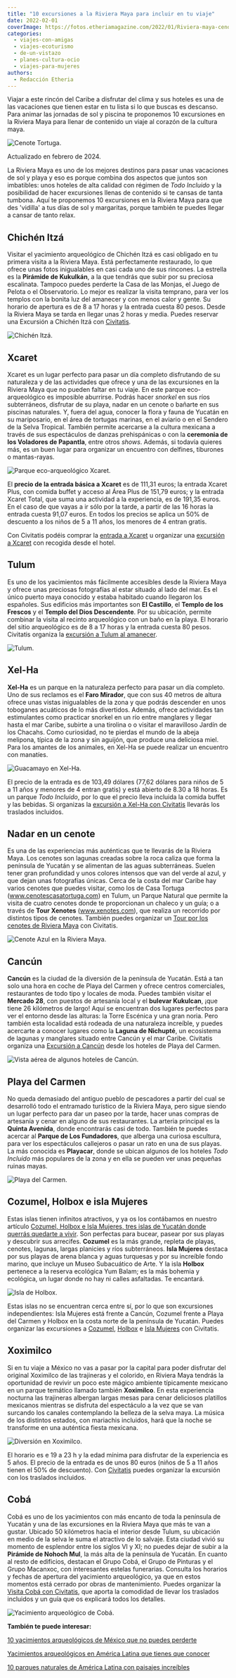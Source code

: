 ```yaml
---
title: "10 excursiones a la Riviera Maya para incluir en tu viaje"
date: 2022-02-01
coverImage: https://fotos.etheriamagazine.com/2022/01/Riviera-maya-cenote-tortuga.jpg
categories: 
  - viajes-con-amigas
  - viajes-ecoturismo
  - de-un-vistazo
  - planes-cultura-ocio
  - viajes-para-mujeres
authors: 
  - Redacción Etheria
---
```


Viajar a este rincón del Caribe a disfrutar del clima y sus hoteles es una de las 
vacaciones que tienen estar en tu lista si lo que buscas es descanso. Para animar las 
jornadas de sol y piscina te proponemos 10 excursiones en la Riviera Maya para llenar de 
contenido un viaje al corazón de la cultura maya. 

![Cenote Tortuga.](https://fotos.etheriamagazine.com/2022/01/Riviera-maya-cenote-tortuga.jpg "Cenote Tortuga. © Fernanda Loayza.")

Actualizado en febrero de 2024. 

La Riviera Maya es uno de los mejores destinos para pasar unas vacaciones de sol y playa 
y eso es porque combina dos aspectos que juntos son imbatibles: unos hoteles de alta 
calidad con régimen de _Todo Incluido_ y la posibilidad de hacer excursiones llenas de 
contenido si te cansas de tanta tumbona. Aquí te proponemos 10 excursiones en la Riviera 
Maya para que des 'vidilla' a tus días de sol y margaritas, porque también te puedes 
llegar a cansar de tanto relax. 

## Chichén Itzá

Visitar el yacimiento arqueológico de Chichén Itzá es casi obligado en tu primera visita 
a la Riviera Maya. Está perfectamente restaurado, lo que ofrece unas fotos inigualables 
en casi cada uno de sus rincones. La estrella es la **Pirámide de Kukulkán**, a la que 
tendrás que subir por su preciosa escalinata. Tampoco puedes perderte la Casa de las 
Monjas, el Juego de Pelota o el Observatorio. Lo mejor es realizar la visita temprano, 
para ver los templos con la bonita luz del amanecer y con menos calor y gente. Su 
horario de apertura es de 8 a 17 horas y la entrada cuesta 80 pesos. Desde la Riviera 
Maya se tarda en llegar unas 2 horas y media. Puedes reservar una Excursión a Chichén 
Itzá con [Civitatis](https://www.civitatis.com/es/playa-del-carmen/excursion-chichen-itza-amanecer/?aid=10211). 

![Chichén Itzá.](https://fotos.etheriamagazine.com/2022/01/Riviera-maya-chichen-itza.jpg "Chichén Itzá. © Marv Watson.")

## Xcaret

Xcaret es un lugar perfecto para pasar un día completo disfrutando de su naturaleza y de 
las actividades que ofrece y una de las excursiones en la Riviera Maya que no pueden 
faltar en tu viaje. En este parque eco-arqueológico es imposible aburrirse. Podrás hacer 
_snorkel_ en sus ríos subterráneos, disfrutar de su playa, nadar en un cenote o bañarte 
en sus piscinas naturales. Y, fuera del agua, conocer la flora y fauna de Yucatán en su 
mariposario, en el área de tortugas marinas, en el aviario o en el Sendero de la Selva 
Tropical. También permite acercarse a la cultura mexicana a través de sus espectáculos 
de danzas prehispánicas o con la **ceremonia de los Voladores de Papantla**, entre otros 
_shows_. Además, si todavía quieres más, es un buen lugar para organizar un encuentro 
con delfines, tiburones o mantas-rayas. 

![Parque eco-arqueológico Xcaret.](https://fotos.etheriamagazine.com/2022/01/Riviera-maya-xcaret.jpg "Parque eco-arqueológico Xcaret.")

El **precio de la entrada básica a Xcaret** es de 111,31 euros; la entrada Xcaret Plus, 
con comida buffet y acceso al Área Plus de 151,79 euros; y la entrada Xcaret Total, que 
suma una actividad a la experiencia, es de 191,35 euros. En el caso de que vayas a ir 
sólo por la tarde, a partir de las 16 horas la entrada cuesta 91,07 euros. En todos los 
precios se aplica un 50% de descuento a los niños de 5 a 11 años, los menores de 4 
entran gratis. 

Con Civitatis podéis comprar la [entrada a 
Xcaret](https://www.civitatis.com/es/playa-del-carmen/entrada-xcaret/?aid=10211) u 
organizar una [excursión a 
Xcaret](https://www.civitatis.com/es/playa-del-carmen/excursion-parque-xcaret/?aid=10211) 
con recogida desde el hotel. 

## Tulum

Es uno de los yacimientos más fácilmente accesibles desde la Riviera Maya y ofrece unas 
preciosas fotografías al estar situado al lado del mar. Es el único puerto maya conocido 
y estaba habitado cuando llegaron los españoles. Sus edificios más importantes son **El 
Castillo**, el **Templo de los Frescos** y el **Templo del Dios Descendente**. Por su 
ubicación, permite combinar la visita al recinto arqueológico con un baño en la playa. 
El horario del sitio arqueológico es de 8 a 17 horas y la entrada cuesta 80 pesos. 
Civitatis organiza la [excursión a Tulum al 
amanecer](https://www.civitatis.com/es/playa-del-carmen/excursion-tulum-amanecer/?aid=10211). 

![Tulum.](https://fotos.etheriamagazine.com/2022/01/Riviera-maya-tulum.jpg "Tulum. © Vince Russell.")

## Xel-Ha

**Xel-Ha** es un parque en la naturaleza perfecto para pasar un día completo. Uno de sus 
reclamos es el **Faro Mirador**, que con sus 40 metros de altura ofrece unas vistas 
inigualables de la zona y que podrás descender en unos toboganes acuáticos de lo más 
divertidos. Además, ofrece actividades tan estimulantes como practicar snorkel en un río 
entre manglares y llegar hasta el mar Caribe, subirte a una tirolina o o visitar el 
maravilloso Jardín de los Chacahs. Como curiosidad, no te pierdas el mundo de la abeja 
melipona, típica de la zona y sin aguijón, que produce una deliciosa miel. Para los 
amantes de los animales, en Xel-Ha se puede realizar un encuentro con manatíes. 

![Guacamayo en Xel-Ha.](https://fotos.etheriamagazine.com/2022/01/riviera-maya-xel-ha.jpg "Guacamayo en Xel-Ha.")

El precio de la entrada es de 103,49 dólares (77,62 dólares para niños de 5 a 11 años y 
menores de 4 entran gratis) y está abierto de 8.30 a 18 horas. Es un parque _Todo 
Incluido_, por lo que el precio lleva incluida la comida buffet y las bebidas. Si 
organizas la [excursión a Xel-Ha con 
Civitatis](https://www.civitatis.com/es/playa-del-carmen/excursion-xel-ha/?aid=10211) 
llevarás los traslados incluidos. 

## Nadar en un cenote

Es una de las experiencias más auténticas que te llevarás de la Riviera Maya. Los 
cenotes son lagunas creadas sobre la roca caliza que forma la península de Yucatán y se 
alimentan de las aguas subterráneas. Suelen tener gran profundidad y unos colores 
intensos que van del verde al azul, y que dejan unas fotografías únicas. Cerca de la 
costa del mar Caribe hay varios cenotes que puedes visitar, como los de Casa Tortuga 
(www.cenotescasatortuga.com) en Tulum, un Parque Natural que permite la visita de cuatro 
cenotes donde te proporcionan un chaleco y un guía; o a través de **Tour Xenotes** 
(www.xenotes.com), que realiza un recorrido por distintos tipos de cenotes. También 
puedes organizar un [Tour por los cenotes de Riviera 
Maya](https://www.civitatis.com/es/playa-del-carmen/tour-cenotes-riviera-maya/?aid=10211) 
con Civitatis. 

![Cenote Azul en la Riviera Maya.](https://fotos.etheriamagazine.com/2022/01/riviera-maya-cenote-azul.jpg "Cenote Azul en la Riviera Maya.")

## Cancún

**Cancún** es la ciudad de la diversión de la península de Yucatán. Está a tan solo una 
hora en coche de Playa del Carmen y ofrece centros comerciales, restaurantes de todo 
tipo y locales de moda. Puedes también visitar el **Mercado 28**, con puestos de 
artesanía local y el **bulevar Kukulcan**, ¡que tiene 26 kilómetros de largo! Aquí se 
encuentran dos lugares perfectos para ver el entorno desde las alturas: la Torre 
Escénica y una gran noria. Pero también esta localidad está rodeada de una naturaleza 
increíble, y puedes acercarte a conocer lugares como la **Laguna de Nichupté**, un 
ecosistema de lagunas y manglares situado entre Cancún y el mar Caribe. Civitatis 
organiza una [Excursión a 
Cancún](https://www.civitatis.com/es/playa-del-carmen/excursion-cancun/?aid=10211) desde 
los hoteles de Playa del Carmen. 

![Vista aérea de algunos hoteles de Cancún.](https://fotos.etheriamagazine.com/2022/01/Riviera-maya-cancun.jpg "Vista aérea de algunos hoteles de Cancún.")

## Playa del Carmen

No queda demasiado del antiguo pueblo de pescadores a partir del cual se desarrolló todo 
el entramado turístico de la Riviera Maya, pero sigue siendo un lugar perfecto para dar 
un paseo por la tarde, hacer unas compras de artesanía y cenar en alguno de sus 
restaurantes. La arteria principal es la **Quinta Avenida**, donde encontrarás casi de 
todo. También te puedes acercar al **Parque de Los Fundadores**, que alberga una curiosa 
escultura, para ver los espectáculos callejeros o pasar un rato en una de sus playas. La 
más conocida es **Playacar**, donde se ubican algunos de los hoteles _Todo Incluido_ más 
populares de la zona y en ella se pueden ver unas pequeñas ruinas mayas. 

![Playa del Carmen.](https://fotos.etheriamagazine.com/2022/01/riviera-maya-playa-del-carmen.jpg "Playa del Carmen.")

## Cozumel, Holbox e isla Mujeres

Estas islas tienen infinitos atractivos, y ya os los contábamos en nuestro artículo [Cozumel, 
Holbox e Isla Mujeres, tres islas de Yucatán donde querrás quedarte a 
vivir](https://etheriamagazine.com/2021/08/01/que-ver-en-las-islas-de-yucatan-mexico/). 
Son perfectas para bucear, pasear por sus playas y descubrir sus arrecifes. **Cozumel** 
es la más grande, repleta de playas, cenotes, lagunas, largas planicies y ríos 
subterráneos. **Isla Mujeres** destaca por sus playas de arena blanca y aguas turquesas 
y por su increíble fondo marino, que incluye un Museo Subacuático de Arte. Y la isla 
**Holbox** pertenece a la reserva ecológica Yum Balam; es la más bohemia y ecológica, un 
lugar donde no hay ni calles asfaltadas. Te encantará. 

![Isla de Holbox.](https://fotos.etheriamagazine.com/2022/01/Riviera-Maya-Holbox.jpg "Isla de Holbox. © David Santiago.")

Estas islas no se encuentran cerca entre sí, por lo que son excursiones independientes: 
Isla Mujeres está frente a Cancún, Cozumel frente a Playa del Carmen y Holbox en la 
costa norte de la península de Yucatán. Puedes organizar las excursiones a [Cozumel](https://www.civitatis.com/es/playa-del-carmen/excursion-cozumel/?aid=10211), 
[Holbox](https://www.civitatis.com/es/playa-del-carmen/excursion-isla-holbox/?aid=10211) 
e [Isla 
Mujeres](https://www.civitatis.com/es/playa-del-carmen/excursion-privada-isla-mujeres-barco/?aid=10211) 
con Civitatis. 

## Xoximilco

Si en tu viaje a México no vas a pasar por la capital para poder disfrutar del original 
Xoximilco de las trajineras y el colorido, en Riviera Maya tendrás la oportunidad de 
revivir un poco este mágico ambiente típicamente mexicano en un parque temático llamado 
también **Xoximilco**. En esta experiencia nocturna las trajineras albergan largas mesas 
para cenar deliciosos platillos mexicanos mientras se disfruta del espectáculo a la vez 
que se van surcando los canales contemplando la belleza de la selva maya. La música de 
los distintos estados, con mariachis incluidos, hará que la noche se transforme en una 
auténtica fiesta mexicana. 

![Diversión en Xoximilco.](https://fotos.etheriamagazine.com/2022/01/riviera-maya-xoximilco.jpg "Diversión en Xoximilco. © Grupo Xcaret.")

El horario es e 19 a 23 h y la edad mínima para disfrutar de la experiencia es 5 años. 
El precio de la entrada es de unos 80 euros (niños de 5 a 11 años tienen el 50% de 
descuento). Con [Civitatis](https://www.civitatis.com/es/playa-del-carmen/tour-nocturno-xoximilco/?aid=10211) 
puedes organizar la excursión con los traslados incluidos. 

## Cobá

Cobá es uno de los yacimientos con más encanto de toda la península de Yucatán y una de 
las excursiones en la Riviera Maya que más te van a gustar. Ubicado 50 kilómetros hacia 
el interior desde Tulum, su ubicación en medio de la selva le suma el atractivo de lo 
salvaje. Esta ciudad vivió su momento de esplendor entre los siglos VI y XI; no puedes 
dejar de subir a la **Pirámide de Nohoch Mul**, la más alta de la península de Yucatán. 
En cuanto al resto de edificios, destacan el Grupo Cobá, el Grupo de Pinturas y el Grupo 
Macanxoc, con interesantes estelas funerarias. Consulta los horarios y fechas de 
apertura del yacimiento arqueológico, ya que en estos momentos está cerrado por obras de 
mantenimiento. Puedes organizar la [Visita Cobá con 
Civitatis](https://www.civitatis.com/es/playa-del-carmen/excursion-coba-amanecer/?aid=10211), 
que aporta la comodidad de llevar los traslados incluidos y un guía que os explicará 
todos los detalles. 

![Yacimiento arqueológico de Cobá.](https://fotos.etheriamagazine.com/2022/01/Riviera-maya-coba.jpg "Yacimiento arqueológico de Cobá. © Robin Canfield.")

**También te puede interesar:** 

[10 yacimientos arqueológicos de México que no puedes 
perderte](https://etheriamagazine.com/2021/03/30/mejores-yacimientos-arqueologicos-mexico/) 

[Yacimientos arqueológicos en América Latina que tienes que 
conocer](https://etheriamagazine.com/2019/05/29/10-yacimientos-arqueologicos-america-latina/) 

[10 parques naturales de América Latina con paisajes 
increíbles](https://etheriamagazine.com/2021/10/21/parques-naturales-de-america-latina/)
